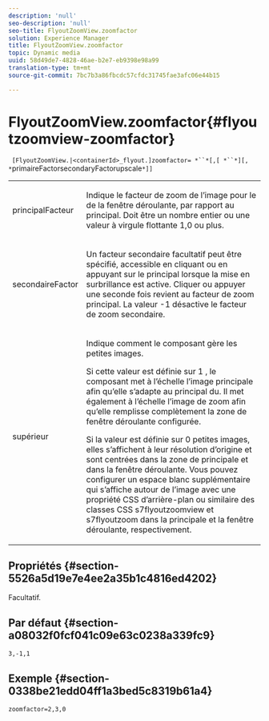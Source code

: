 ```yaml
---
description: 'null'
seo-description: 'null'
seo-title: FlyoutZoomView.zoomfactor
solution: Experience Manager
title: FlyoutZoomView.zoomfactor
topic: Dynamic media
uuid: 58d49de7-4828-46ae-b2e7-eb9398e98a99
translation-type: tm+mt
source-git-commit: 7bc7b3a86fbcdc57cfdc31745fae3afc06e44b15

---
```



# FlyoutZoomView.zoomfactor{#flyoutzoomview-zoomfactor}

` [FlyoutZoomView.|<containerId>_flyout.]zoomfactor= *``*[,[ *``*][, *`primaireFactorsecondaryFactorupscale`*]]`

<table id="table_9B98C97485DD4DEB8A6ECBCE8DF6B886"> 
 <tbody> 
  <tr> 
   <td colname="col1"> <p> <span class="codeph"> <span class="varname"> principalFacteur</span></span> </p> </td> 
   <td colname="col2"> <p> Indique le facteur de zoom de l’image pour le  de la fenêtre déroulante, par rapport au principal. Doit être un nombre entier ou une valeur à virgule flottante <span class="codeph"> 1,0</span> ou plus. </p> </td> 
  </tr> 
  <tr> 
   <td colname="col1"> <p> <span class="codeph"> <span class="varname"> secondaireFactor</span></span> </p> </td> 
   <td colname="col2"> <p> Un facteur secondaire facultatif peut être spécifié, accessible en cliquant ou en appuyant sur le principal lorsque la mise en surbrillance est active. Cliquer ou appuyer une seconde fois revient au facteur de zoom principal. La valeur <span class="codeph"> -1</span> désactive le facteur de zoom secondaire. </p> </td> 
  </tr> 
  <tr> 
   <td colname="col1"> <p><span class="codeph"><span class="varname"> supérieur</span></span> </p> </td> 
   <td colname="col2"> <p>Indique comment le composant gère les petites images. </p> <p>Si cette valeur est définie sur <span class="codeph"> 1</span> , le composant met à l’échelle l’image principale afin qu’elle s’adapte au  principal du. Il met également à l’échelle l’image de zoom afin qu’elle remplisse complètement la zone de fenêtre déroulante configurée. </p> <p>Si la valeur est définie sur <span class="codeph"> 0</span> petites images, elles s’affichent à leur résolution d’origine et sont centrées dans la zone de  principale et dans la fenêtre déroulante. Vous pouvez configurer un espace blanc supplémentaire qui s’affiche autour de l’image avec une propriété CSS d’arrière-plan ou similaire des classes CSS <span class="codeph"> s7flyoutzoomview</span> et <span class="codeph"> s7flyoutzoom</span> dans la  principale et la fenêtre déroulante, respectivement. </p> </td> 
  </tr> 
 </tbody> 
</table>

## Propriétés {#section-5526a5d19e7e4ee2a35b1c4816ed4202}

Facultatif.

## Par défaut {#section-a08032f0fcf041c09e63c0238a339fc9}

`3,-1,1`

## Exemple {#section-0338be21edd04ff1a3bed5c8319b61a4}

`zoomfactor=2,3,0`
